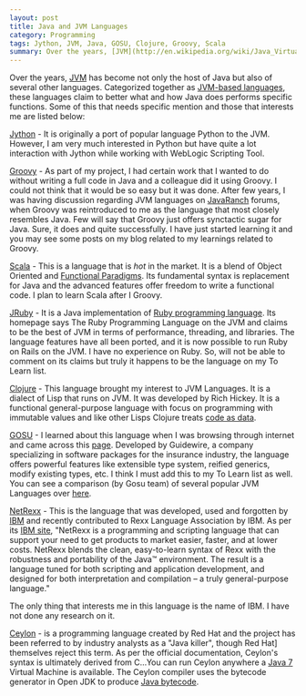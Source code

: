 ```yaml
---
layout: post
title: Java and JVM Languages
category: Programming
tags: Jython, JVM, Java, GOSU, Clojure, Groovy, Scala
summary: Over the years, [JVM](http://en.wikipedia.org/wiki/Java_Virtual_Machine "Java Virtual Machine") has become not only the host of Java but also of several other languages. Categorized together as [JVM-based languages](http://en.wikipedia.org/wiki/List_of_JVM_languages), these languages claim to better what and how Java does performs specific functions. Some of this that needs specific mention and those that interests me are listed in this post.
---
```


Over the years, [JVM](http://en.wikipedia.org/wiki/Java_Virtual_Machine "Java Virtual Machine") has become not only the host of Java but also of several other languages. Categorized together as [JVM-based languages](http://en.wikipedia.org/wiki/List_of_JVM_languages), these languages claim to better what and how Java does performs specific functions. Some of this that needs specific mention and those that interests me are listed below:

[Jython](http://www.jython.org/ "Jython") - It is originally a port of popular language Python to the JVM. However, I am very much interested in Python but have quite a lot interaction with Jython while working with WebLogic Scripting Tool.

[Groovy](http://groovy.codehaus.org/ "Groovy") - As part of my project, I had certain work that I wanted to do without writing a full code in Java and a colleague did it using Groovy. I could not think that it would be so easy but it was done. After few years, I was having discussion regarding JVM languages on [JavaRanch](www.coderanch.com/forums) forums, when Groovy was reintroduced to me as the language that most closely resembles Java. Few will say that Groovy just offers synctactic sugar for Java. Sure, it does and quite successfully. I have just started learning it and you may see some posts on my blog related to my learnings related to Groovy.

[Scala](http://scala-lang.org "Scala") - This is a language that is *hot* in the market. It is a blend of Object Oriented and [Functional Paradigms](http://en.wikipedia.org/wiki/Functional_programming ). Its fundamental syntax is replacement for Java and the advanced features offer freedom to write a functional code. I plan to learn Scala after I Groovy.

[JRuby](http://jruby.org "JRuby") - It is a Java implementation of [Ruby programming language](http://www.ruby-lang.org/ "Ruby"). Its homepage says The Ruby Programming Language on the JVM and claims to be the best of JVM in terms of performance, threading, and libraries. The language features have all been ported, and it is now possible to run Ruby on Rails on the JVM. I have no experience on Ruby. So, will not be able to comment on its claims but truly it happens to be the language on my To Learn list.

[Clojure](http://clojure.org/ "Clojure") - This language brought my interest to JVM Languages. It is a dialect of Lisp that runs on JVM. It was developed by Rich Hickey.  It is a functional general-purpose language with focus on programming with immutable values and like other Lisps Clojure treats [code as data](http://en.wikipedia.org/wiki/Homoiconicity "Code as Data").

[GOSU](http://gosu-lang.org/ "GOSU") - I learned about this language when I was browsing through internet and came across this [page](http://www.drdobbs.com/open-source/language-of-the-month-gosu/231001429).  Developed by Guidewire, a company specializing in software packages for the insurance industry, the language offers powerful features like extensible type system, reified generics, modify existing types, etc. I think I must add this to my To Learn list as well. You can see a comparison (by Gosu team) of several popular JVM Languages over [here](http://gosu-lang.org/compare.html).

[NetRexx](http://ec2-67-202-36-54.compute-1.amazonaws.com/) - This is the language that was developed, used and forgotten by [IBM](http://www.ibm.com) and recently contributed to Rexx Language Association by IBM. As per its [IBM site](http://www-01.ibm.com/software/awdtools/netrexx/), 
"NetRexx is a programming and scripting language that can support your need to get products to market easier, faster, and at lower costs. NetRexx blends the clean, easy-to-learn syntax of Rexx with the robustness and portability of the Java™ environment. The result is a language tuned for both scripting and application development, and designed for both interpretation and compilation – a truly general-purpose language." 

The only thing that interests me in this language is the name of IBM. I have not done any research on it.

[Ceylon](http://ceylon-lang.org) - is a programming language created by Red Hat and the project has been referred to by industry analysts as a "Java killer", though Red Hat] themselves reject this term. As per the official documentation, Ceylon's syntax is ultimately derived from C...You can run Ceylon anywhere a [Java 7](http://en.wikipedia.org/wiki/Java_version_history) Virtual Machine is available. The Ceylon compiler uses the bytecode generator in Open JDK to produce [Java bytecode](http://en.wikipedia.org/wiki/Java_bytecode).
